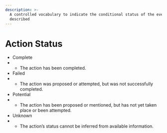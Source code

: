 ```yaml
---
description: >-
  A controlled vocabulary to indicate the conditional status of the event being
  described
---
```


# Action Status

* Complete
*
  * The action has been completed.
* Failed
*
  * The action was proposed or attempted, but was not successfully completed.
* Potential
*
  * The action has been proposed or mentioned, but has not yet taken place or been attempted.
* Unknown
*
  * The action’s status cannot be inferred from available information.
